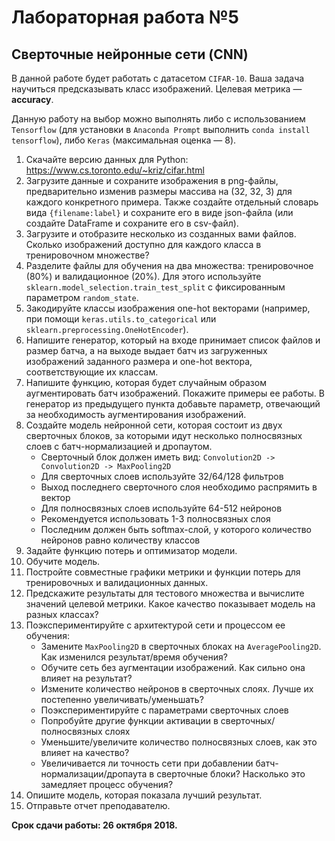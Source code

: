 # Лабораторная работа №5
## Сверточные нейронные сети (CNN)

В данной работе будет работать с датасетом `CIFAR-10`. Ваша задача научиться предсказывать класс изображений. Целевая метрика — **accuracy**.

Данную работу на выбор можно выполнять либо с использованием `Tensorflow` (для установки в `Anaconda Prompt` выполнить `conda install tensorflow`), либо `Keras` (максимальная оценка — 8).

1. Скачайте версию данных для Python: https://www.cs.toronto.edu/~kriz/cifar.html
2. Загрузите данные и сохраните изображения в png-файлы, предварительно изменив размеры массива на (32, 32, 3) для каждого конкретного примера. Также создайте отдельный словарь вида `{filename:label}` и сохраните его в виде json-файла (или создайте DataFrame и сохраните его в csv-файл).
3. Загрузите и отобразите несколько из созданных вами файлов. Сколько изображений доступно для каждого класса в тренировочном множестве?
4. Разделите файлы для обучения на два множества: тренировочное (80%) и валидационное (20%). Для этого используйте `sklearn.model_selection.train_test_split` с фиксированным параметром `random_state`.
5. Закодируйте классы изображения one-hot векторами (например, при помощи `keras.utils.to_categorical` или `sklearn.preprocessing.OneHotEncoder`).
6. Напишите генератор, который на входе принимает список файлов и размер батча, а на выходе выдает батч из загруженных изображений заданного размера и one-hot вектора, соответствующие их классам.
7. Напишите функцию, которая будет случайным образом аугментировать батч изображений. Покажите примеры ее работы. В генератор из предыдущего пункта добавьте параметр, отвечающий за необходимость аугментирования изображений.
8. Создайте модель нейронной сети, которая состоит из двух сверточных блоков, за которыми идут несколько полносвязных слоев с батч-нормализацией и дропаутом.
    * Сверточный блок должен иметь вид: `Convolution2D -> Convolution2D -> MaxPooling2D`
    * Для сверточных слоев используйте 32/64/128 фильтров
    * Выход последнего сверточного слоя необходимо распрямить в вектор
    * Для полносвязных слоев используйте 64-512 нейронов
    * Рекомендуется использовать 1-3 полносвязных слоя
    * Последним должен быть softmax-слой, у которого количество нейронов равно количеству классов
9. Задайте функцию потерь и оптимизатор модели.
10. Обучите модель. 
11. Постройте совместные графики метрики и функции потерь для тренировочных и валидационных данных.
12. Предскажите результаты для тестового множества и вычислите значений целевой метрики. Какое качество показывает модель на разных классах?
13. Поэкспериментируйте с архитектурой сети и процессом ее обучения:
    * Замените `MaxPooling2D` в сверточных блоках на `AveragePooling2D`. Как изменился результат/время обучения?
    * Обучите сеть без аугментации изображений. Как сильно она влияет на результат? 
    * Измените количество нейронов в сверточных слоях. Лучше их постепенно увеличивать/уменьшать?
    * Поэкспериментируйте с параметрами сверточных слоев
    * Попробуйте другие функции активации в сверточных/полносвязных слоях
    * Уменьшите/увеличите количество полносвязных слоев, как это влияет на качество?
    * Увеличивается ли точность сети при добавлении батч-нормализации/дропаута в сверточные блоки? Насколько это замедляет процесс обучения?
14. Опишите модель, которая показала лучший результат.
15. Отправьте отчет преподавателю.

**Срок сдачи работы: 26 октября 2018.**